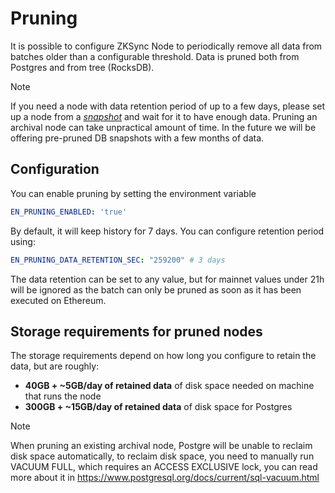 # Pruning

It is possible to configure ZKSync Node to periodically remove all data from batches older than a configurable
threshold. Data is pruned both from Postgres and from tree (RocksDB).

> [!NOTE]
>
> If you need a node with data retention period of up to a few days, please set up a node from a
> [_snapshot_](07_snapshots_recovery.md) and wait for it to have enough data. Pruning an archival node can take
> unpractical amount of time. In the future we will be offering pre-pruned DB snapshots with a few months of data.

## Configuration

You can enable pruning by setting the environment variable

```yaml
EN_PRUNING_ENABLED: 'true'
```

By default, it will keep history for 7 days. You can configure retention period using:

```yaml
EN_PRUNING_DATA_RETENTION_SEC: "259200" # 3 days
```

The data retention can be set to any value, but for mainnet values under 21h will be ignored as the batch can only be
pruned as soon as it has been executed on Ethereum.

## Storage requirements for pruned nodes

The storage requirements depend on how long you configure to retain the data, but are roughly:

- **40GB + ~5GB/day of retained data** of disk space needed on machine that runs the node
- **300GB + ~15GB/day of retained data** of disk space for Postgres

> [!NOTE]
>
> When pruning an existing archival node, Postgre will be unable to reclaim disk space automatically, to reclaim disk
> space, you need to manually run VACUUM FULL, which requires an ACCESS EXCLUSIVE lock, you can read more about it in
> https://www.postgresql.org/docs/current/sql-vacuum.html
